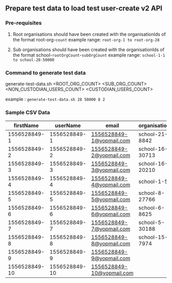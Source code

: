 ## Prepare test data to load test user-create v2 API

### Pre-requisites
1. Root organisations should have been created with the organisationIds of the format root-org-`count`
example range: ```root-org-1 to root-org-28```

2. Sub organisations should have been created with the organisationIds of the format school-`rootOrgCount`-`subOrgCount`
example range: ```school-1-1 to school-28-50000```

### Command to generate test data

generate-test-data.sh <ROOT_ORG_COUNT> <SUB_ORG_COUNT> <NON_CUSTODIAN_USERS_COUNT> <CUSTODIAN_USERS_COUNT>

example : ```generate-test-data.sh 28 50000 8 2```

### Sample CSV Data

|firstName|userName|email|organisationId|
|---|---|---|---|
|1556528849-1|1556528849-1|1556528849-1@yopmail.com|school-21-8842|
|1556528849-2|1556528849-2|1556528849-2@yopmail.com|school-16-30713|
|1556528849-3|1556528849-3|1556528849-3@yopmail.com|school-16-20210|
|1556528849-4|1556528849-4|1556528849-4@yopmail.com|school-1-518|
|1556528849-5|1556528849-5|1556528849-5@yopmail.com|school-8-27766|
|1556528849-6|1556528849-6|1556528849-6@yopmail.com|school-6-8625|
|1556528849-7|1556528849-7|1556528849-7@yopmail.com|school-5-30188|
|1556528849-8|1556528849-8|1556528849-8@yopmail.com|school-15-7974|
|1556528849-9|1556528849-9|1556528849-9@yopmail.com||
|1556528849-10|1556528849-10|1556528849-10@yopmail.com||
